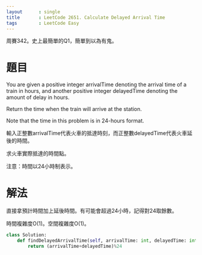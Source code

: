 ```yaml
--- 
layout      : single
title       : LeetCode 2651. Calculate Delayed Arrival Time
tags        : LeetCode Easy
---
```

周賽342。史上最簡單的Q1，簡單到以為有鬼。  

# 題目
You are given a positive integer arrivalTime denoting the arrival time of a train in hours, and another positive integer delayedTime denoting the amount of delay in hours.

Return the time when the train will arrive at the station.

Note that the time in this problem is in 24-hours format.

輸入正整數arrivalTime代表火車的抵達時刻，而正整數delayedTime代表火車延後的時間。  

求火車實際抵達的時間點。  

注意：時間以24小時制表示。  

# 解法
直接拿預計時間加上延後時間。有可能會超過24小時，記得對24取餘數。  

時間複雜度O(1)。空間複雜度O(1)。  

```python
class Solution:
    def findDelayedArrivalTime(self, arrivalTime: int, delayedTime: int) -> int:
        return (arrivalTime+delayedTime)%24
```

